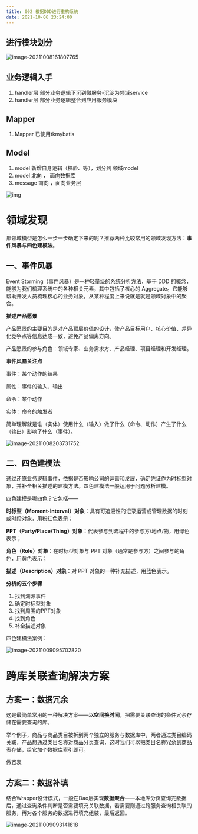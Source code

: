 ```yaml
---
title: 002 根据DDD进行重构系统
date: 2021-10-06 23:24:00
---
```






## 进行模块划分



![image-20211008161807765](https://cdn.jsdelivr.net/gh/zshipu/images/image-20211008161807765-163368144220110.png)







## 业务逻辑入手

1. handler层 部分业务逻辑下沉到微服务-沉淀为领域service
2. handler层 部分业务逻辑整合到应用服务模块

## Mapper

1. Mapper 已使用tkmybatis





## Model

1.  model 新增自身逻辑（校验、等），划分到 领域model
2.  model     北向 ， 面向数据库
3.  message 南向 ，面向业务层







![img](https://cdn.jsdelivr.net/gh/zshipu/images/6136ca017d9c081c753efcd0.png)











# **领域发现**

那领域模型是怎么一步一步确定下来的呢？推荐两种比较常用的领域发现方法：**事件风暴**与**四色建模法**。

## **一、事件风暴**

Event Storming（事件风暴）是一种轻量级的系统分析方法，基于 DDD 的概念，能够为我们梳理系统中的各种相关元素，其中包括了核心的 Aggregate。它能够帮助开发人员梳理核心的业务对象，从某种程度上来说就是就是领域对象中的聚合。

**描述产品愿景**

产品愿景的主要目的是对产品顶层价值的设计，使产品目标用户、核心价值、差异化竞争点等信息达成一致，避免产品偏离方向。

产品愿景的参与角色：领域专家、业务需求方、产品经理、项目经理和开发经理。

**事件风暴关注点**

事件：某个动作的结果

属性：事件的输入、输出

命令：某个动作

实体：命令的触发者

简单理解就是谁（实体）使用什么（输入）做了什么（命令、动作）产生了什么（输出）影响了什么（事件）。

![image-20211008203731752](https://cdn.jsdelivr.net/gh/zshipu/images/image-20211008203731752.png)





## **二、四色建模法**

通过还原业务逻辑事件，依据是否影响公司的运营和发展，确定凭证作为时标型对象，并补全相关描述的建模方法。四色建模法一般运用于问题分析建模。

四色建模是哪四色？它包括——



**时标型（Moment-Interval）对象**：具有可追溯性的记录运营或管理数据的时刻或时段对象，用粉红色表示；

**PPT（Party/Place/Thing）对象**：代表参与到流程中的参与方/地点/物，用绿色表示；

**角色（Role）对象**：在时标型对象与 PPT 对象（通常是参与方）之间参与的角色，用黄色表示；

**描述（Description）对象**：对 PPT 对象的一种补充描述，用蓝色表示。



**分析的五个步骤**

1. 找到溯源事件
2. 确定时标型对象
3. 找到周围的PPT对象
4. 找到角色
5. 补全描述对象

四色建模法案例：



![image-20211009095702820](https://cdn.jsdelivr.net/gh/zshipu/images/image-20211009095702820.png)







# **跨库关联查询解决方案**

## **方案一：数据冗余**

这是最简单常用的一种解决方案——**以空间换时间**，把需要关联查询的条件冗余存储在需要查询的库。

举个例子，商品与商品类目被拆到两个独立的服务与数据库中，两者通过类目编码关联，产品想通过类目名称对商品分页查询，这时我们可以把类目名称冗余到商品表存储，给它加个数据库索引即可。

做宽表



## **方案二：数据补填**

结合Wrapper设计模式，一般在Dao层实现**数据聚合**——本地库分页查询完数据后，通过查询条件判断是否需要填充关联数据，若需要则通过跨服务查询相关联的服务，再对各个服务的数据进行填充组装，最后返回。



![image-20211009093141818](https://cdn.jsdelivr.net/gh/zshipu/images/image-20211009093141818.png)

















